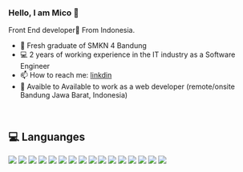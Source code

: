 ### Hello, I am Mico  👋
Front End developer🎯 From Indonesia.

- 🔭 Fresh graduate of SMKN 4 Bandung
- 💻 2 years of working experience in the IT industry as a Software Engineer
- 📫 How to reach me: [linkdin](https://www.linkedin.com/in/micofeb/)
- 🧐 Avaible to Available to work as a web developer (remote/onsite Bandung Jawa Barat, Indonesia)


<br/>

## 💻 Languanges 


<p>
<img src="https://img.shields.io/badge/-JavaScript-f7df1e?style=flat-square&logo=javascript&logoColor=black" />
<img src="https://img.shields.io/badge/-TypeScript-3178c8?style=flat-square&logo=typescript&logoColor=white" />
<img src="https://img.shields.io/badge/-NextJS-white?style=flat-square&logo=next.js&logoColor=black" />
<img src="https://img.shields.io/badge/-React-60d8f9?style=flat-square&logo=react&logoColor=black" />
<img src="https://img.shields.io/badge/-Tailwind-06b2cf?style=flat-square&logo=tailwindcss&logoColor=white" />
<img src="https://img.shields.io/badge/-Bootstrap-7952b3?style=flat-square&logo=bootstrap&logoColor=white" />
<img src="https://img.shields.io/badge/-Kotlin-7f52ff?style=flat-square&logo=kotlin&logoColor=white" />
<img src="https://img.shields.io/badge/-Android%20Studio-3ddc84?style=flat-square&logo=androidstudio&logoColor=white" />
<img src="https://img.shields.io/badge/-Express-black?style=flat-square&logo=express&logoColor=white" />
<img src="https://img.shields.io/badge/-MySql-31526b?style=flat-square&logo=mysql&logoColor=white" />
<img src="https://img.shields.io/badge/-VS%20Code-24aaed?style=flat-square&logo=visualstudiocode" />
<img src="https://img.shields.io/badge/-Figma-8b35d0?style=flat-square&logo=figma&logoColor=white" />
<img src="https://img.shields.io/badge/-Git-ec4f31?style=flat-square&logo=git&logoColor=white" />
<img src="https://img.shields.io/badge/-Github-black?style=flat-square&logo=github" />
<img src="https://img.shields.io/badge/-Gitlab-e24529?style=flat-square&logo=gitlab&logoColor=white" />
<img src="https://img.shields.io/badge/-Vercel-black?style=flat-square&logo=vercel" />
</p>


<br/>
